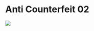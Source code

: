 # Anti Counterfeit 02
  <img src="https://firebasestorage.googleapis.com/v0/b/hinh-6eaf7.appspot.com/o/anti-counterfeit-02.png?alt=media&token=d7ea164d-d83b-425b-8c26-16373afbafc7">

